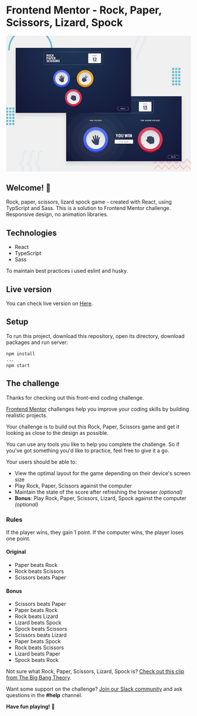 # Frontend Mentor - Rock, Paper, Scissors, Lizard, Spock

![Design preview for the Rock, Paper, Scissors coding challenge](./design/desktop-preview.jpg)

## Welcome! 👋

Rock, paper, scissors, lizard spock game - created with React, using TypScript and Sass. This is a solution to Frontend Mentor challenge. Responsive design, no animation libraries.

## Technologies

- React
- TypeScript
- Sass

To maintain best practices i used eslint and husky.

## Live version

You can check live version on [Here](https://rock-paper-scissors-lizard-spock-virid.vercel.app/).

## Setup

To run this project, download this repository, open its directory, download packages and run server:

```
npm install
...
npm start
```

## The challenge

Thanks for checking out this front-end coding challenge.

[Frontend Mentor](https://www.frontendmentor.io) challenges help you improve your coding skills by building realistic projects.

Your challenge is to build out this Rock, Paper, Scissors game and get it looking as close to the design as possible.

You can use any tools you like to help you complete the challenge. So if you've got something you'd like to practice, feel free to give it a go.

Your users should be able to:

- View the optimal layout for the game depending on their device's screen size
- Play Rock, Paper, Scissors against the computer
- Maintain the state of the score after refreshing the browser _(optional)_
- **Bonus**: Play Rock, Paper, Scissors, Lizard, Spock against the computer _(optional)_

### Rules

If the player wins, they gain 1 point. If the computer wins, the player loses one point.

#### Original

- Paper beats Rock
- Rock beats Scissors
- Scissors beats Paper

#### Bonus

- Scissors beats Paper
- Paper beats Rock
- Rock beats Lizard
- Lizard beats Spock
- Spock beats Scissors
- Scissors beats Lizard
- Paper beats Spock
- Rock beats Scissors
- Lizard beats Paper
- Spock beats Rock

Not sure what Rock, Paper, Scissors, Lizard, Spock is? [Check out this clip from The Big Bang Theory](https://www.youtube.com/watch?v=iSHPVCBsnLw).

Want some support on the challenge? [Join our Slack community](https://www.frontendmentor.io/slack) and ask questions in the **#help** channel.

**Have fun playing!** 🚀
